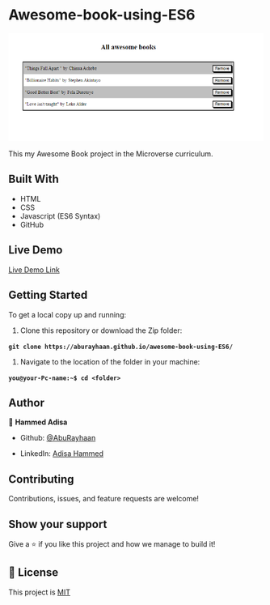 # Awesome-book-using-ES6

![screenshot](images/screenshot.png)

This my Awesome Book project in the Microverse curriculum.

## Built With

- HTML
- CSS
- Javascript (ES6 Syntax)
- GitHub

## Live Demo

[Live Demo Link](https://aburayhaan.github.io/awesome-book-using-ES6/)

## Getting Started

To get a local copy up and running:

1. Clone this repository or download the Zip folder:

**``git clone https://aburayhaan.github.io/awesome-book-using-ES6/``**

1. Navigate to the location of the folder in your machine:

**``you@your-Pc-name:~$ cd <folder>``**

## Author

👤 **Hammed Adisa**

- Github: [@AbuRayhaan](https://github.com/AbuRayhaan)

- LinkedIn: [Adisa Hammed](https://www.linkedin.com/in/hammed-adisa-mct-ccsp-ctp-b4378372/)

## Contributing

Contributions, issues, and feature requests are welcome!

## Show your support

Give a ⭐ if you like this project and how we manage to build it!

## 📝 License

This project is [MIT](https://github.com/AbuRayhaan/awesome-book-using-ES6/blob/main/LICENSE)


